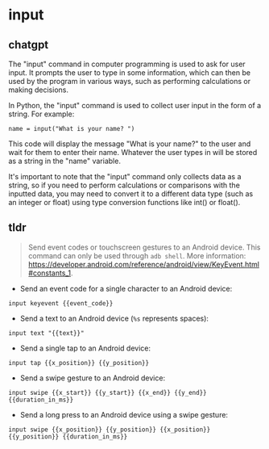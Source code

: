 # input 
## chatgpt 
The "input" command in computer programming is used to ask for user input. It prompts the user to type in some information, which can then be used by the program in various ways, such as performing calculations or making decisions. 

In Python, the "input" command is used to collect user input in the form of a string. For example:

```
name = input("What is your name? ")
```

This code will display the message "What is your name?" to the user and wait for them to enter their name. Whatever the user types in will be stored as a string in the "name" variable. 

It's important to note that the "input" command only collects data as a string, so if you need to perform calculations or comparisons with the inputted data, you may need to convert it to a different data type (such as an integer or float) using type conversion functions like int() or float(). 

## tldr 
 
> Send event codes or touchscreen gestures to an Android device.
> This command can only be used through `adb shell`.
> More information: <https://developer.android.com/reference/android/view/KeyEvent.html#constants_1>.

- Send an event code for a single character to an Android device:

`input keyevent {{event_code}}`

- Send a text to an Android device (`%s` represents spaces):

`input text "{{text}}"`

- Send a single tap to an Android device:

`input tap {{x_position}} {{y_position}}`

- Send a swipe gesture to an Android device:

`input swipe {{x_start}} {{y_start}} {{x_end}} {{y_end}} {{duration_in_ms}}`

- Send a long press to an Android device using a swipe gesture:

`input swipe {{x_position}} {{y_position}} {{x_position}} {{y_position}} {{duration_in_ms}}`
